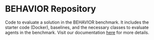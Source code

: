 # BEHAVIOR Repository
Code to evaluate a solution in the BEHAVIOR benchmark.
It includes the starter code (Docker), baselines, and the necessary classes to evaluate agents in the benchmark.
Visit our documentation [here](https://stanfordvl.github.io/behavior/) for more details.

